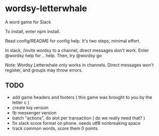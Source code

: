 # wordsy-letterwhale
A word game for Slack

To install, enter npm install.

Read config/README for config help. It's two steps, minimal effort.

In slack, /invite wordsy to a channel, direct messages don't work. Enter @wordsy help for .. help. Then, try @wordsy go

Note: Wordsy Letterwhale only works in channels. Direct messages won't register, and groups may throw errors.

## TODO
 * add game headers and footers ( this game was brought to you by the letter c )
 * create kiq version
 * fb messenger version
 * batch "actions", do alot per transaction ( do we really need that? )
 * fix slack score format on phone. needs utf8 nonbreaking space
 * track common words, score them 0 points

